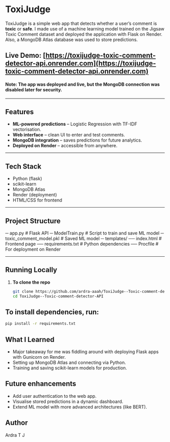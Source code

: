 # ToxiJudge
ToxiJudge is a simple web app that detects whether a user’s comment is **toxic** or **safe**. I made use of a machine learning model trained on the Jigsaw Toxic Comment dataset and deployed the application with Flask on Render. Also, a MongoDB Atlas database was used to store predictions.  

 ## Live Demo: [https://toxijudge-toxic-comment-detector-api.onrender.com](https://toxijudge-toxic-comment-detector-api.onrender.com)  
####  Note: The app was deployed and live, but the MongoDB connection was disabled later for security.
---

##  Features
-  **ML-powered predictions** – Logistic Regression with TF-IDF vectorisation.  
-  **Web interface** – clean UI to enter and test comments.  
-  **MongoDB integration** – saves predictions for future analytics.  
-  **Deployed on Render** – accessible from anywhere.  

---

##  Tech Stack
- Python (flask)  
- scikit-learn  
- MongoDB Atlas  
- Render (deployment)  
- HTML/CSS for frontend  

---

##  Project Structure
 ─ app.py # Flask API
 ─ ModelTrain.py # Script to train and save ML model
 ─ toxic_comment_model.pkl # Saved ML model
 ─ templates/
    ── index.html # Frontend page
    ── requirements.txt # Python dependencies
    ── Procfile # For deployment on Render


---

##  Running Locally
1. **To clone the repo**  
   ```bash
   git clone https://github.com/ardra-aaah/ToxiJudge--Toxic-comment-detector-API.git
   cd ToxiJudge--Toxic-comment-detector-API
## To install dependencies, run: 
 ```bash
 pip install -r requirements.txt
```
## What I Learned
  - Major takeaway for me was fiddling around with deploying Flask apps with Gunicorn on Render. 
  - Setting up MongoDB Atlas and connecting via Python.
  - Training and saving scikit-learn models for production.

## Future enhancements
  - Add user authentication to the web app.
  - Visualise stored predictions in a dynamic dashboard.
  - Extend ML model with more advanced architectures (like BERT).
## Author

  Ardra T J
  

